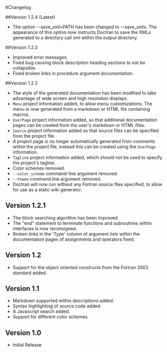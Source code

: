 #Changelog

##Version 1.2.4 (Latest)
 * The option --save_xml=PATH has been changed to --save_xmls. The appearance of this option now instructs Doctran to save the XMLs generated to a directory call xml within the output directory.

##Version 1.2.3
 * Improved error messages.
 * Fixed bug causing block description heading sections to not be collapsible.
 * Fixed broken links in procedure argument documentation.

##Version 1.2.2
 * The style of the generated documentation has been modified to take advantage of wide screen and high resolution displays.
 * `Menu` project information added, to allow menu customizations. The menu is now generated from a markdown or HTML file containing macros.
 * `UserPage` project information added, so that additional documentation pages can be created from the user's markdown or HTML files.
 * `Source` project information added so that source files can be specified from the project file.
 * A project page is no longer automatically generated from comments within the project file, instead this can be created using the `UserPage` information.
 * `Tagline` project information added, which should not be used to specify the project's tagline.
 * Color schemes removed.
 * `--color_scheme` command-line argument removed.
 * `--theme` command line argument removed.
 * Doctran will now run without any Fortran source files specified, to allow for use as a static wiki generator.

## Version 1.2.1
 * The block searching algorithm has been improved.
 * The "end" statement to terminate functions and subroutines within interfaces is now reconsigned.
 * Broken links in the 'Type' column of argument lists within the documentation pages of assignments and operators fixed.

## Version 1.2
 * Support for the object oriented constructs from the Fortran 2003 standard added.

## Version 1.1
 * Markdown supported within descriptions added.
 * Syntax highlighting of source code added.
 * A Javascript search added.
 * Support for different color schemes.

## Version 1.0
  * Initial Release 